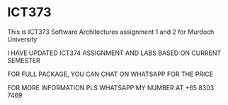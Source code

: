 # ICT373
This is ICT373 Software Architectures assignment 1 and 2 for Murdoch University

I HAVE UPDATED ICT374 ASSIGNMENT AND LABS BASED ON CURRENT SEMESTER

FOR FULL PACKAGE, YOU CAN CHAT ON WHATSAPP FOR THE PRICE

FOR MORE INFORMATION PLS WHATSAPP MY NUMBER AT +65 8303 7469
